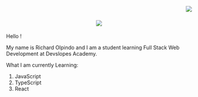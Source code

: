<img align="right" src="https://visitor-badge.laobi.icu/badge?page_id=djricky808.djricky808"/>

<h1 align="center">
  <a href="https://git/io/typing-svg">
    <img src="https://readme-typing-svg.herokuapp.com/?font=Staatliches&padding=20&background=FFB000&color=050C9C&size=64&center=true&vCenter=true&width=500&height=120&duration=4000&lines=Hi+There!+👋🏽;+I'm+Richard+Olpindo!;+I'm+a+Developer." />
  </a>
</h1>



Hello !

My name is Richard Olpindo and I am a student learning Full Stack Web Development at Devslopes Academy.

What I am currently Learning:
1. JavaScript
2. TypeScript
3. React

